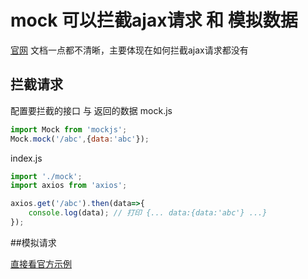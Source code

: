 # mock 可以拦截ajax请求 和 模拟数据

[官网](http://mockjs.com/)  文档一点都不清晰，主要体现在如何拦截ajax请求都没有

## 拦截请求

配置要拦截的接口 与 返回的数据
mock.js
```javascript
import Mock from 'mockjs';
Mock.mock('/abc',{data:'abc'});
```

index.js
```javascript
import './mock';
import axios from 'axios';

axios.get('/abc').then(data=>{
    console.log(data); // 打印 {... data:{data:'abc'} ...}
});
``` 

##模拟请求

[直接看官方示例](http://mockjs.com/examples.html)



